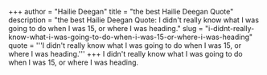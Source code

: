 +++
author = "Hailie Deegan"
title = "the best Hailie Deegan Quote"
description = "the best Hailie Deegan Quote: I didn't really know what I was going to do when I was 15, or where I was heading."
slug = "i-didnt-really-know-what-i-was-going-to-do-when-i-was-15-or-where-i-was-heading"
quote = '''I didn't really know what I was going to do when I was 15, or where I was heading.'''
+++
I didn't really know what I was going to do when I was 15, or where I was heading.
